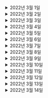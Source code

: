 

<details> <summary> 2022년 3월 1일 </summary>

## 회사 업무

## 개인 공부
- [개인플젝] order-and-gift-project
  - Order, Gift 프로젝트 
    - (User) 유저 도메인 정의
    - (User) 유저 생성 API 완성 
    - (User) 내정보 조회 API 완성
    - (User) 회원 탈퇴 API 완성
    - (User) 회원 재가입 API 완성 
- [DDD] 도메인 주도 설계란 무엇인가?
  - Chapter1) 도메인 주도 설계 복습 및 정리 (0% -> 100%)

</details>

<details> <summary> 2022년 3월 2일 </summary>

## 회사 업무
- 부릉 로지스틱스 오더 상태 이벤트 비동기 전달
  - 각 오더 상태 이벤트마다 다른 스펙으로 카프카에 전송하는 코드 작성
- 코드리뷰
  - ITSMCHG-6678 비마트 기사위치 알람 제거
  - ITSMCHG-6656 기사 출근시 고용보험 체크를 위한 앱버전 체크로직 제거
  - ITSMCHG-5889 배민1 callback agentlocation
- 메쉬톡데이
- DDD 스터디) 도메인 주도 설계란 무엇인가? - Chapter1

## 개인 공부
- [개인플젝] order-and-gift-project
  - Order, Gift 프로젝트 
    - (User) DB에 저장된 User를 활용하도록 리팩토링

</details>

<details> <summary> 2022년 3월 3일 </summary>

## 회사 업무
- 부릉 로지스틱스 오더 상태 이벤트 비동기 전달
  - 각 오더 상태 이벤트마다 다른 스펙으로 카프카에 전송하는 코드 작성
  - PR작성
  - local 테스트
  - dev1배포 및 테스트
- 코드리뷰
  - ITSMCHG-6716 기사 삭제 시 employmentStatus 업데이트

## 개인 공부
- [개인플젝] order-and-gift-project
  - Order, Gift 프로젝트 
    - (Admin) 어드민 생성 API
- [PS] python
  - dp 1문제 풀이

</details>

<details> <summary> 2022년 3월 4일 </summary>

## 회사 업무
- 부릉 로지스틱스 오더 상태 이벤트 비동기 전달
  - 테스트코드 작성
  - PR리뷰 반영

## 개인 공부
- [개인플젝] order-and-gift-project
  - Order, Gift 프로젝트 
    - (User, Admin) 유저, 어드민 생성시 혹은 조회시 검증한다. 

</details>

<details> <summary> 2022년 3월 5일 </summary>

## 회사 업무

## 개인 공부
- [개인플젝] order-and-gift-project
  - Order, Gift 프로젝트 
    - (User, Admin) 어드민용 다른 유저 정보 조회 API
    - (User, Admin) 어드민용 다른 유저 정보 삭제 API
    - (User, Admin) 어드민용 다른 유저 재가입 API

</details>

<details> <summary> 2022년 3월 6일 </summary>

## 회사 업무

## 개인 공부
- [개인플젝] order-and-gift-project
  - Order, Gift 프로젝트 
    - (Partner) Partner API에서 Auth활용 및 User 도메인과 연동

</details>

<details> <summary> 2022년 3월 7일 </summary>

## 회사 업무
- 부릉 로지스틱스 오더 상태 이벤트 비동기 전달
  - PR피드백 반영
- 위클리 미팅
- 코드리뷰
  - [ITSMCHG-6750] createorder refactoring

## 개인 공부

</details>

<details> <summary> 2022년 3월 8일 </summary>

## 회사 업무
- 부릉 로지스틱스 오더 상태 이벤트 비동기 전달
  - PR피드백 반영
  - dev1배포 및 테스트
- 코드리뷰
  - ITSMCHG-6722 고용보험 이력 업데이트 일자 버그 픽스
  - [ITSMCHG-6750] createorder refactoring
  - [ITSMCHG-6675] 도착지 변경 시 클라이언트에서 ClaimCode 를 선택할 수 있도록 수정

## 개인 공부
- [팀 프로젝트] CherryPick
  - JWT 설정
  - mysql DB 도커 세팅

</details>

<details> <summary> 2022년 3월 9일 </summary>

## 회사 업무

## 개인 공부
- [팀 프로젝트] CherryPick
  - (Auth) Login API 리팩토링
- [DDD] 도메인 지식 탐구를 위한 이벤트 스토밍
  - 강의 보고나서 정리
- [PS] python
  - greedy 1문제 풀이

</details>

<details> <summary> 2022년 3월 10일 </summary>

## 회사 업무
- "라스트마일 온보딩 - 라스트마일 소개" 미팅 참여
- 부릉 로지스틱스 오더 상태 이벤트 비동기 전달
  - PR피드백 반영 
- createOrder ~ cancelOrder 위키 재정리
- 코드리뷰
  -  ITSMCHG-6518-allow-without-uaa-token

## 개인 공부
- [DDD] 도메인 주도 설계란 무엇인가?
  - Chapter2) 2. 유비쿼터스 언어 (0% -> 100%)

</details>

<details> <summary> 2022년 3월 11일 </summary>

## 회사 업무
- createOrder~cancelOrder 위키 재정리
- 태우님 온보딩 
  - createOrder ~ cancelOrder 테스트
- DDD스터디 참여

## 개인 공부
- [개인플젝] order-and-gift-project
  - Order, Gift 프로젝트  
    - (Auth) 유효기간이 만료된 jwt토큰으로 전달된 경우 500에러가 아닌 401에러를 반환한다. - 조사

</details>

<details> <summary> 2022년 3월 12일 </summary>

## 회사 업무

## 개인 공부
- [Kotlin] 새차원의 코틀린 
  - 전체 복습

</details>

<details> <summary> 2022년 3월 13일 </summary>

## 회사 업무

## 개인 공부
- [팀 프로젝트] CherryPick
  - API 설계 회의 (백엔드 + 프론트엔드)

</details>

<details> <summary> 2022년 3월 14일 </summary>

## 회사 업무

## 개인 공부
- [DDD] 도메인 주도 설계란 무엇인가?
  - Chapter3) 3. 모델 주도 설계 복습 (0% -> 20%)

</details>